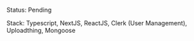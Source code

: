 Status:
Pending

Stack:
Typescript, NextJS, ReactJS, Clerk (User Management), Uploadthing, Mongoose
